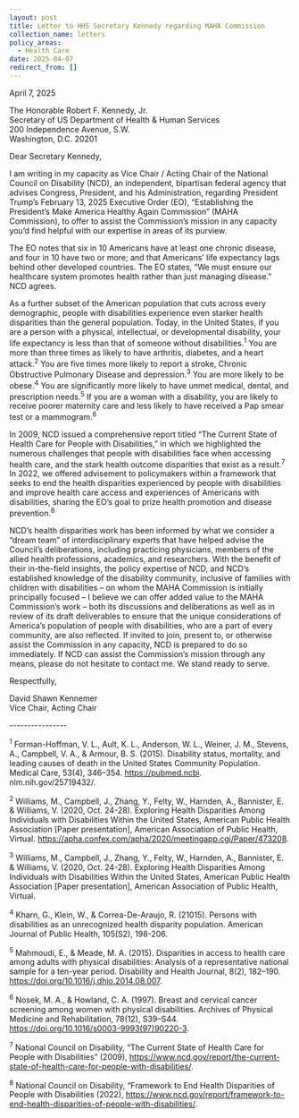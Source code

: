 ```yaml
---
layout: post
title: Letter to HHS Secretary Kennedy regarding MAHA Commission
collection_name: letters
policy_areas:
  - Health Care
date: 2025-04-07
redirect_from: []
---
```

April 7, 2025

The Honorable Robert F. Kennedy, Jr. \
Secretary of US Department of Health & Human Services \
200 Independence Avenue, S.W. \
Washington, D.C. 20201

Dear Secretary Kennedy, 

I am writing in my capacity as Vice Chair / Acting Chair of the National Council on Disability (NCD), an independent, bipartisan federal agency that advises Congress, President, and his Administration, regarding President Trump’s February 13, 2025 Executive Order (EO), “Establishing the President’s Make America Healthy Again Commission” (MAHA Commission), to offer to assist the Commission’s mission in any capacity you’d find helpful with our expertise in areas of its purview. 

The EO notes that six in 10 Americans have at least one chronic disease, and four in 10 have two or more; and that Americans’ life expectancy lags behind other developed countries. The EO states, “We must ensure our healthcare system promotes health rather than just managing disease.” NCD agrees. 

As a further subset of the American population that cuts across every demographic, people with disabilities experience even starker health disparities than the general population. Today, in the United States, if you are a person with a physical, intellectual, or developmental disability, your life expectancy is less than that of someone without disabilities.<sup>1</sup>  You are more than three times as likely to have arthritis, diabetes, and a heart attack.<sup>2</sup>  You are five times more likely to report a stroke, Chronic Obstructive Pulmonary Disease and depression.<sup>3</sup>  You are more likely to be obese.<sup>4</sup>  You are significantly more likely to have unmet medical, dental, and prescription needs.<sup>5</sup>  If you are a woman with a disability, you are likely to receive poorer maternity care and less likely to have received a Pap smear test or a mammogram.<sup>6</sup> 

In 2009, NCD issued a comprehensive report titled “The Current State of Health Care for People with Disabilities,” in which we highlighted the numerous challenges that people with disabilities face when accessing health care, and the stark health outcome disparities that exist as a result.<sup>7</sup>  In 2022, we offered advisement to policymakers within a framework that seeks to end the health disparities experienced by people with disabilities and improve health care access and experiences of Americans with disabilities, sharing the EO’s goal to prize health promotion and disease prevention.<sup>8</sup>  

NCD’s health disparities work has been informed by what we consider a “dream team” of interdisciplinary experts that have helped advise the Council’s deliberations, including practicing physicians, members of the allied health professions, academics, and researchers. With the benefit of their in-the-field insights, the policy expertise of NCD, and NCD’s established knowledge of the disability community, inclusive of families with children with disabilities – on whom the MAHA Commission is initially principally focused – I believe we can offer added value to the MAHA Commission’s work – both its discussions and deliberations as well as in review of its draft deliverables to ensure that the unique considerations of America’s population of people with disabilities, who are a part of every community, are also reflected. If invited to join, present to, or otherwise assist the Commission in any capacity, NCD is prepared to do so immediately. If NCD can assist the Commission’s mission through any means, please do not hesitate to contact me. We stand ready to serve. 

Respectfully,

David Shawn Kennemer\
Vice Chair, Acting Chair

\----------------

 <sup>1</sup>  Forman-Hoffman, V. L., Ault, K. L., Anderson, W. L., Weiner, J. M., Stevens, A., Campbell, V. A., & Armour, B. S. (2015). Disability status, mortality, and leading causes of death in the United States Community Population. Medical Care, 53(4), 346–354. https://pubmed.ncbi. nlm.nih.gov/25719432/.  

 <sup>2</sup>  Williams, M., Campbell, J., Zhang, Y., Felty, W., Harnden, A., Bannister, E. & Williams, V. (2020, Oct. 24-28). Exploring Health Disparities Among Individuals with Disabilities Within the United States, American Public Health Association \[Paper presentation], American Association of Public Health, Virtual. <https://apha.confex.com/apha/2020/meetingapp.cgi/Paper/473208>.

 <sup>3</sup>  Williams, M., Campbell, J., Zhang, Y., Felty, W., Harnden, A., Bannister, E. & Williams, V. (2020, Oct. 24-28). Exploring Health Disparities Among Individuals with Disabilities Within the United States, American Public Health Association \[Paper presentation], American Association of Public Health, Virtual.

 <sup>4</sup>  Kharn, G., Klein,
W., & Correa-De-Araujo, R. (21015). Persons with disabilities as an unrecognized health disparity population. American Journal of Public Health, 105(S2), 198-206.

<sup>5</sup>  Mahmoudi, E., & Meade, M. A. (2015). Disparities in access to health care among adults with physical disabilities: Analysis of a representative national sample for a ten-year period. Disability and Health Journal, 8(2), 182–190. <https://doi.org/10.1016/j.dhjo.2014.08.007>.

<sup>6</sup>  Nosek, M. A., & Howland, C. A. (1997). Breast and cervical cancer screening among women with physical disabilities. Archives of Physical Medicine and Rehabilitation, 78(12), S39–S44. <https://doi.org/10.1016/s0003-9993(97)90220-3>.

<sup>7</sup>  National Council on Disability, “The Current State of Health Care for People with Disabilities” (2009), <https://www.ncd.gov/report/the-current-state-of-health-care-for-people-with-disabilities/>.

<sup>8</sup>  National Council on Disability, “Framework to End Health Disparities of People with Disabilities
(2022), <https://www.ncd.gov/report/framework-to-end-health-disparities-of-people-with-disabilities/>.
